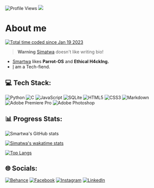 ![Profile Views](https://komarev.com/ghpvc/?username=Simatwa&color=blueviolet&style=plastic&label=Profile+Views)
<a href='#'><img src='https://img.shields.io/static/v1?logo=github&message=Follow&label=Github&style=social'/></a>
<!--
<p align="center">
<img src="https://camo.githubusercontent.com/2fe1931b3e090107a0a6f72990d13081d39eef8ea6a53412e749eb371b1ec89a/68747470733a2f2f6b6f6d617265762e636f6d2f67687076632f3f757365726e616d653d53696d6174776126636f6c6f723d626c756576696f6c6574267374796c653d706c6173746963266c6162656c3d50726f66696c652b5669657773"/>
-->

# About me
<a href="https://wakatime.com/@321c8a21-57bc-4782-bb00-8733ff579c0d"><img src="https://wakatime.com/badge/user/321c8a21-57bc-4782-bb00-8733ff579c0d.svg" alt="Total time coded since Jan 19 2023" /></a>
> **Warning** [Simatwa](#) doesn't like writing bio! <br>
 * [Smartwa](#) likes **Parrot-OS** and **Ethical H4ckIng.**
 * [I](#) am a Tech-fiend.

 
 ## 💻 Tech Stack:
![Python](https://img.shields.io/badge/python-3670A0?style=for-the-badge&logo=python&logoColor=ffdd54) ![C](https://img.shields.io/badge/c-%2300599C.svg?style=for-the-badge&logo=c&logoColor=white) ![JavaScript](https://img.shields.io/badge/javascript-%23323330.svg?style=for-the-badge&logo=javascript&logoColor=%23F7DF1E) ![SQLite](https://img.shields.io/badge/sqlite-%2307405e.svg?style=for-the-badge&logo=sqlite&logoColor=white) ![HTML5](https://img.shields.io/badge/html5-%23E34F26.svg?style=for-the-badge&logo=html5&logoColor=white) ![CSS3](https://img.shields.io/badge/css3-%231572B6.svg?style=for-the-badge&logo=css3&logoColor=white) ![Markdown](https://img.shields.io/badge/markdown-%23000000.svg?style=for-the-badge&logo=markdown&logoColor=white) ![Adobe Premiere Pro](https://img.shields.io/badge/Adobe%20Premiere%20Pro-9999FF.svg?style=for-the-badge&logo=Adobe%20Premiere%20Pro&logoColor=white) ![Adobe Photoshop](https://img.shields.io/badge/adobephotoshop-%2331A8FF.svg?style=for-the-badge&logo=adobephotoshop&logoColor=white)

## 📊 Progress Stats:

![Smartwa's GitHub stats](https://github-readme-stats.vercel.app/api?username=Simatwa&show_icons=true&theme=tokyonight&include_all_commits=true&count_private=true&hide=contribs,issues)

[![Simatwa's wakatime stats](https://github-readme-stats.vercel.app/api/wakatime?username=Simatwa)](https://github.com/Simatwa)

[![Top Langs](https://github-readme-stats.vercel.app/api/top-langs/?username=Simatwa)](https://github.com/Simatwa)

## 🌐 Socials:

[![Behance](https://img.shields.io/badge/Behance-1769ff?logo=behance&logoColor=white)](https://behance.net/smartwa) [![Facebook](https://img.shields.io/badge/Facebook-%231877F2.svg?logo=Facebook&logoColor=white)](https://facebook.com/beny.carl.3) [![Instagram](https://img.shields.io/badge/Instagram-%23E4405F.svg?logo=Instagram&logoColor=white)](https://www.instagram.com/smartwa_caleb) [![LinkedIn](https://img.shields.io/badge/LinkedIn-%230077B5.svg?logo=linkedin&logoColor=white)](https://www.linkedin.com/in/smartwa-caleb-927975197/)

